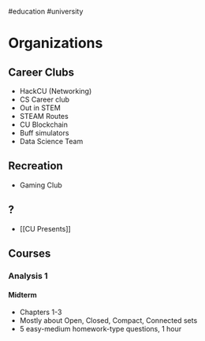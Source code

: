 
#education #university

# Organizations
## Career Clubs
- HackCU (Networking)
- CS Career club
- Out in STEM
- STEAM Routes
- CU Blockchain
- Buff simulators
- Data Science Team
## Recreation
- Gaming Club
## ?
- [[CU Presents]]
## Courses
### Analysis 1
#### Midterm
- Chapters 1-3
- Mostly about Open, Closed, Compact, Connected sets
- 5 easy-medium homework-type questions, 1 hour
